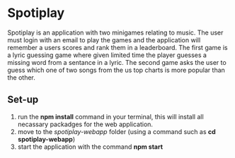 # Spotiplay
Spotiplay is an application with two minigames relating to music. The user must login with an email to play the games and the application will remember a users scores and rank them in a leaderboard. The first game is a lyric guessing game where given limited time the player guesses a missing word from a sentance in a lyric. The second game asks the user to guess which one of two songs from the us top charts is more popular than the other. 

## Set-up
1. run the  **npm install** command in your terminal, this will install all necassary packadges for the web application.
2. move to the *spotiplay-webapp* folder (using a command such as **cd spotiplay-webapp**)
3. start the application with the command **npm start**
